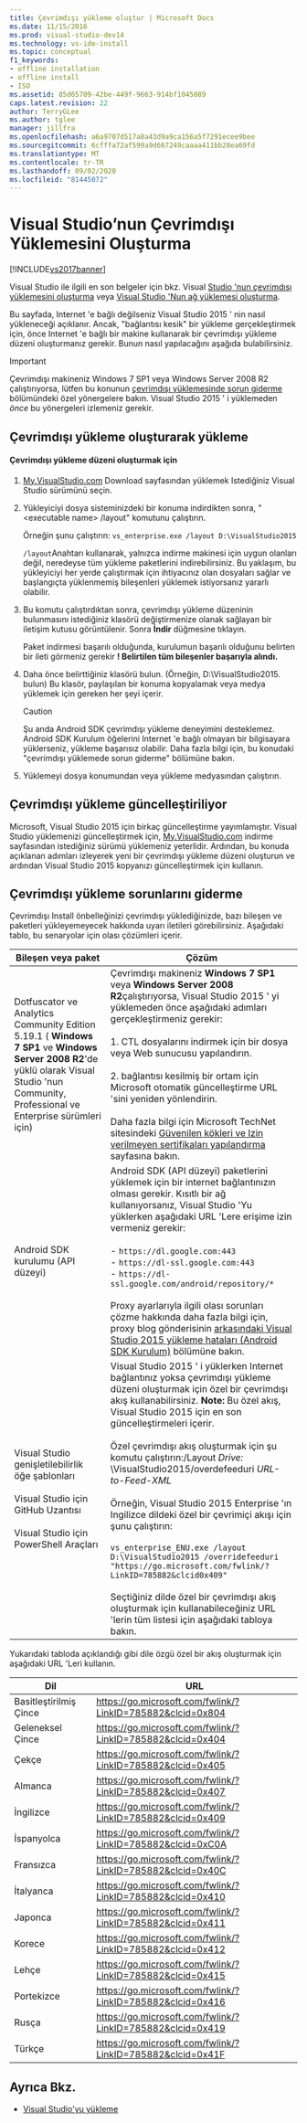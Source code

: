 ```yaml
---
title: Çevrimdışı yükleme oluştur | Microsoft Docs
ms.date: 11/15/2016
ms.prod: visual-studio-dev14
ms.technology: vs-ide-install
ms.topic: conceptual
f1_keywords:
- offline installation
- offline install
- ISO
ms.assetid: 85d65709-42be-449f-9663-914bf1045089
caps.latest.revision: 22
author: TerryGLee
ms.author: tglee
manager: jillfra
ms.openlocfilehash: a6a9707d517a8a43d9a9ca156a5f7291ecee9bee
ms.sourcegitcommit: 6cfffa72af599a9d667249caaaa411bb28ea69fd
ms.translationtype: MT
ms.contentlocale: tr-TR
ms.lasthandoff: 09/02/2020
ms.locfileid: "81445072"
---
```

# <a name="create-an-offline-installation-of-visual-studio"></a>Visual Studio’nun Çevrimdışı Yüklemesini Oluşturma
[!INCLUDE[vs2017banner](../includes/vs2017banner.md)]

Visual Studio ile ilgili en son belgeler için bkz. Visual [Studio 'nun çevrimdışı yüklemesini oluşturma](/visualstudio/install/create-an-offline-installation-of-visual-studio) veya [Visual Studio 'Nun ağ yüklemesi oluşturma](/visualstudio/install/create-a-network-installation-of-visual-studio).

Bu sayfada, Internet 'e bağlı değilseniz Visual Studio 2015 ' nin nasıl yükleneceği açıklanır. Ancak, "bağlantısı kesik" bir yükleme gerçekleştirmek için, önce Internet 'e bağlı bir makine kullanarak bir çevrimdışı yükleme düzeni oluşturmanız gerekir. Bunun nasıl yapılacağını aşağıda bulabilirsiniz.

> [!IMPORTANT]
> Çevrimdışı makineniz Windows 7 SP1 veya Windows Server 2008 R2 çalıştırıyorsa, lütfen bu konunun [çevrimdışı yüklemesinde sorun giderme](#BKMK_tshoot) bölümündeki özel yönergelere bakın.  Visual Studio 2015 ' i yüklemeden *önce* bu yönergeleri izlemeniz gerekir.

## <a name="installing-by-creating-an-offline-installation"></a><a name="BKMK_Offline"></a> Çevrimdışı yükleme oluşturarak yükleme

#### <a name="to-create-an-offline-installation-layout"></a>Çevrimdışı yükleme düzeni oluşturmak için

1. [My.VisualStudio.com](https://my.visualstudio.com/downloads?q=visual%20studio%20Enterprise%202015) Download sayfasından yüklemek Istediğiniz Visual Studio sürümünü seçin.

2. Yükleyiciyi dosya sisteminizdeki bir konuma indirdikten sonra, " \<executable name> /layout" komutunu çalıştırın.

     Örneğin şunu çalıştırın: `vs_enterprise.exe /layout D:\VisualStudio2015`

     `/layout`Anahtarı kullanarak, yalnızca indirme makinesi için uygun olanları değil, neredeyse tüm yükleme paketlerini indirebilirsiniz. Bu yaklaşım, bu yükleyiciyi her yerde çalıştırmak için ihtiyacınız olan dosyaları sağlar ve başlangıçta yüklenmemiş bileşenleri yüklemek istiyorsanız yararlı olabilir.

3. Bu komutu çalıştırdıktan sonra, çevrimdışı yükleme düzeninin bulunmasını istediğiniz klasörü değiştirmenize olanak sağlayan bir iletişim kutusu görüntülenir.   Sonra **İndir** düğmesine tıklayın.

     Paket indirmesi başarılı olduğunda, kurulumun başarılı olduğunu belirten bir ileti görmeniz gerekir **! Belirtilen tüm bileşenler başarıyla alındı.**

4. Daha önce belirttiğiniz klasörü bulun. (Örneğin, D:\VisualStudio2015. bulun) Bu klasör, paylaşılan bir konuma kopyalamak veya medya yüklemek için gereken her şeyi içerir.

    > [!CAUTION]
    > Şu anda Android SDK çevrimdışı yükleme deneyimini desteklemez. Android SDK Kurulum öğelerini Internet 'e bağlı olmayan bir bilgisayara yüklerseniz, yükleme başarısız olabilir. Daha fazla bilgi için, bu konudaki "çevrimdışı yüklemede sorun giderme" bölümüne bakın.

5. Yüklemeyi dosya konumundan veya yükleme medyasından çalıştırın.

## <a name="updating-an-offline-installation"></a>Çevrimdışı yükleme güncelleştiriliyor
 Microsoft, Visual Studio 2015 için birkaç güncelleştirme yayımlamıştır. Visual Studio yüklemenizi güncelleştirmek için,  [My.VisualStudio.com](https://my.visualstudio.com/downloads?q=visual%20studio%20Enterprise%202015) indirme sayfasından istediğiniz sürümü yüklemeniz yeterlidir. Ardından, bu konuda açıklanan adımları izleyerek yeni bir çevrimdışı yükleme düzeni oluşturun ve ardından Visual Studio 2015 kopyanızı güncelleştirmek için kullanın.

## <a name="troubleshooting-an-offline-installation"></a><a name="BKMK_tshoot"></a> Çevrimdışı yükleme sorunlarını giderme
 Çevrimdışı Install önbelleğinizi çevrimdışı yüklediğinizde, bazı bileşen ve paketleri yükleyemeyecek hakkında uyarı iletileri görebilirsiniz. Aşağıdaki tablo, bu senaryolar için olası çözümleri içerir.

| Bileşen veya paket | Çözüm |
|-|-|
| Dotfuscator ve Analytics Community Edition 5.19.1 ( **Windows 7 SP1** ve **Windows Server 2008 R2**'de yüklü olarak Visual Studio 'nun Community, Professional ve Enterprise sürümleri için) | Çevrimdışı makineniz **Windows 7 SP1** veya **Windows Server 2008 R2**çalıştırıyorsa, Visual Studio 2015 ' yi yüklemeden önce aşağıdaki adımları gerçekleştirmeniz gerekir:<br /><br /> 1. CTL dosyalarını indirmek için bir dosya veya Web sunucusu yapılandırın.<br /><br /> 2. bağlantısı kesilmiş bir ortam için Microsoft otomatik güncelleştirme URL 'sini yeniden yönlendirin.<br /><br /> Daha fazla bilgi için Microsoft TechNet sitesindeki [Güvenilen kökleri ve Izin verilmeyen sertifikaları yapılandırma](https://technet.microsoft.com/library/dn265983.aspx) sayfasına bakın. |
| Android SDK kurulumu (API düzeyi) | Android SDK (API düzeyi) paketlerini yüklemek için bir internet bağlantınızın olması gerekir. Kısıtlı bir ağ kullanıyorsanız, Visual Studio 'Yu yüklerken aşağıdaki URL 'Lere erişime izin vermeniz gerekir:<br /><br /> -   `https://dl.google.com:443`<br />-   `https://dl-ssl.google.com:443`<br />-   `https://dl-ssl.google.com/android/repository/*`<br /> <br />Proxy ayarlarıyla ilgili olası sorunları çözme hakkında daha fazla bilgi için, proxy blog gönderisinin [arkasındaki Visual Studio 2015 yükleme hataları (Android SDK Kurulum)](https://blogs.msdn.microsoft.com/peterhauge/2016/09/22/visual-studio-2015-install-failures-android-sdk-setup-behind-a-proxy/) bölümüne bakın. |
| Visual Studio genişletilebilirlik öğe şablonları<br /><br /> Visual Studio için GitHub Uzantısı<br /><br /> Visual Studio için PowerShell Araçları | Visual Studio 2015 ' i yüklerken Internet bağlantınız yoksa çevrimdışı yükleme düzeni oluşturmak için özel bir çevrimdışı akış kullanabilirsiniz. **Note:**  Bu özel akış, Visual Studio 2015 için en son güncelleştirmeleri içerir. <br /><br /> Özel çevrimdışı akış oluşturmak için şu komutu çalıştırın:/Layout *Drive:* \VisualStudio2015/overdefeeduri *URL-to-Feed-XML*<br /><br /> Örneğin, Visual Studio 2015 Enterprise 'ın Ingilizce dildeki özel bir çevrimiçi akışı için şunu çalıştırın:<br /><br /> `vs_enterprise_ENU.exe /layout D:\VisualStudio2015 /overridefeeduri "https://go.microsoft.com/fwlink/?LinkID=785882&clcid0x409"`<br /><br /> Seçtiğiniz dilde özel bir çevrimdışı akış oluşturmak için kullanabileceğiniz URL 'lerin tüm listesi için aşağıdaki tabloya bakın. |

 Yukarıdaki tabloda açıklandığı gibi dile özgü özel bir akış oluşturmak için aşağıdaki URL 'Leri kullanın.

|       Dil        |                            URL                            |
|-----------------------|-----------------------------------------------------------|
| Basitleştirilmiş Çince  | https://go.microsoft.com/fwlink/?LinkID=785882&clcid=0x804 |
| Geleneksel Çince | https://go.microsoft.com/fwlink/?LinkID=785882&clcid=0x404 |
|         Çekçe         | https://go.microsoft.com/fwlink/?LinkID=785882&clcid=0x405 |
|        Almanca         | https://go.microsoft.com/fwlink/?LinkID=785882&clcid=0x407 |
|        İngilizce        | https://go.microsoft.com/fwlink/?LinkID=785882&clcid=0x409 |
|        İspanyolca        | https://go.microsoft.com/fwlink/?LinkID=785882&clcid=0xC0A |
|        Fransızca         | https://go.microsoft.com/fwlink/?LinkID=785882&clcid=0x40C |
|        İtalyanca        | https://go.microsoft.com/fwlink/?LinkID=785882&clcid=0x410 |
|       Japonca        | https://go.microsoft.com/fwlink/?LinkID=785882&clcid=0x411 |
|        Korece         | https://go.microsoft.com/fwlink/?LinkID=785882&clcid=0x412 |
|        Lehçe         | https://go.microsoft.com/fwlink/?LinkID=785882&clcid=0x415 |
|      Portekizce       | https://go.microsoft.com/fwlink/?LinkID=785882&clcid=0x416 |
|        Rusça        | https://go.microsoft.com/fwlink/?LinkID=785882&clcid=0x419 |
|        Türkçe        | https://go.microsoft.com/fwlink/?LinkID=785882&clcid=0x41F |

## <a name="see-also"></a>Ayrıca Bkz.

- [Visual Studio'yu yükleme](install-visual-studio-2015.md)